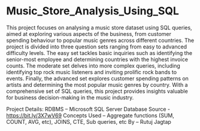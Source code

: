 # Music_Store_Analysis_Using_SQL

This project focuses on analysing a music store dataset using SQL queries, aimed at exploring various aspects of the business, from customer spending behaviour to popular music genres across different countries. 
The project is divided into three question sets ranging from easy to advanced difficulty levels. The easy set tackles basic inquiries such as identifying the senior-most employee and determining countries with the highest invoice counts. The moderate set delves into more complex queries, including identifying top rock music listeners and inviting prolific rock bands to events. Finally, the advanced set explores customer spending patterns on artists and determining the most popular music genres by country. 
With a comprehensive set of SQL queries, this project provides insights valuable for business decision-making in the music industry.



Project Details:
RDBMS – Microsoft SQL Server
Database Source - https://bit.ly/3X7wV69
Concepts Used – Aggregate functions (SUM, COUNT, AVG, etc), JOINS, CTE, Sub queries, etc
By – Rutuj Jagtap
